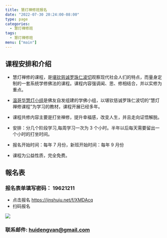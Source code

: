 ```yaml
---
title: 慧灯禅修班报名
date: "2022-07-30 20:24:00-08:00"
type: page
categories:
  - 慧灯禅修班
tags:
  - 慧灯禅修班
menu: ["main"]
---
```


## 课程安排和介绍

- 慧灯禅修的课程，是[堪钦慈诚罗珠仁波切](http://weibo.com/cichengluozhu?from=myfollow_all)观察现代社会人们的特点，而量身定制的一套系统学修佛法的课程。课程内容强调闻、思、修相结合，并以实修为重点。

- [温哥华慧灯小组](https://www.huidengvan.com)是佛友自发组建的学佛小组，以堪钦慈诚罗珠仁波切的“慧灯禅修课程”为学习的教材，课程开展已经多年。

- 课程共修内容主要是打坐禅修，提升幸福感，改变人生，并且走向证悟解脱。

- 安排：分几个阶段学习,每周学习一次为 3 个小时。半年以后每天需要留出一个小时的打坐时间。

- 报名开始时间：每年 7 月份，新班开始时间：每年 9 月份

- 课程为公益性质，完全免费。

## 報名表

### 报名表单填写密码： **19621211**

- 点击报名 <https://jinshuju.net/f/XMDAcq>
- 扫码报名 

![](https://s3.ap-northeast-1.wasabisys.com/hdcx/hdv/f/up/2021溫hd禪修班報名表_512.png)

### 联系邮件: huidengvan@gmail.com

